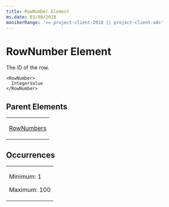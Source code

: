 ```yaml
---
title: RowNumber Element
ms.date: 03/08/2018
monikerRange: '>= project-client-2010 || project-client-odc'
---
```


# RowNumber Element


The ID of the row.

    <RowNumber>
      IntegerValue
    </RowNumber>

## Parent Elements

<table>
<colgroup>
<col style="width: 100%" />
</colgroup>
<tbody>
<tr class="odd">
<td><p><a href="rownumbers-element.md">RowNumbers</a></p></td>
</tr>
</tbody>
</table>

## Occurrences

<table>
<colgroup>
<col style="width: 100%" />
</colgroup>
<tbody>
<tr class="odd">
<td><p>Minimum: 1</p>
<p>Maximum: 100</p></td>
</tr>
</tbody>
</table>
